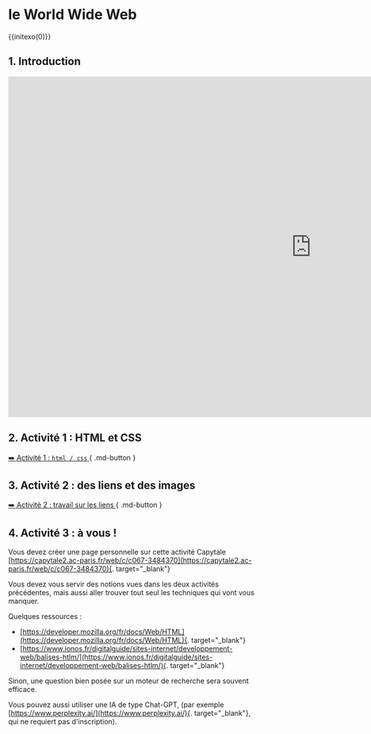 # le World Wide Web
{{initexo(0)}}

## 1. Introduction

<iframe width="1221" height="687" src="https://www.youtube.com/embed/GqD6AiaRo3U" title="MOOC SNT / Le web, &quot;site internet&quot; ou &quot;site web&quot; ?" frameborder="0" allow="accelerometer; autoplay; clipboard-write; encrypted-media; gyroscope; picture-in-picture; web-share" referrerpolicy="strict-origin-when-cross-origin" allowfullscreen></iframe>

## 2. Activité 1 : HTML et CSS


[ :arrow_right: Activité 1 : ```html / css```  ](./activite_1_html_css.md){ .md-button }

## 3. Activité 2 : des liens et des images

[ :arrow_right: Activité 2 : travail sur les liens  ](./activite_2_des_liens.md){ .md-button }

## 4. Activité 3 : à vous !

Vous devez créer une page personnelle sur cette activité Capytale [https://capytale2.ac-paris.fr/web/c/c067-3484370](https://capytale2.ac-paris.fr/web/c/c067-3484370){. target="_blank"}

Vous devez vous servir des notions vues dans les deux activités précédentes, mais aussi aller trouver tout seul les techniques qui vont vous manquer.

Quelques ressources :

- [https://developer.mozilla.org/fr/docs/Web/HTML](https://developer.mozilla.org/fr/docs/Web/HTML){. target="_blank"}
- [https://www.ionos.fr/digitalguide/sites-internet/developpement-web/balises-htlm/](https://www.ionos.fr/digitalguide/sites-internet/developpement-web/balises-htlm/){. target="_blank"}

Sinon, une question bien posée sur un moteur de recherche sera souvent efficace.

Vous pouvez aussi utiliser une IA de type Chat-GPT, (par exemple [https://www.perplexity.ai/](https://www.perplexity.ai/){. target="_blank"}, qui ne requiert pas d'inscription).